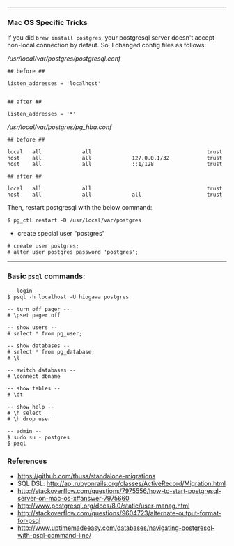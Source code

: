 <!--
{
  "title": "Postgresql Basics",
  "date": "2016-06-06T00:12:25.000Z",
  "category": "",
  "tags": [
    "postgresql"
  ],
  "draft": true
}
-->

---

### Mac OS Specific Tricks

If you did `brew install postgres`, your postgresql server doesn't accept non-local connection by defaut. So, I changed config files as follows:

_/usr/local/var/postgres/postgresql.conf_

```
## before ## 

listen_addresses = 'localhost'


## after ##

listen_addresses = '*'
```

_/usr/local/var/postgres/pg_hba.conf_

```
## before ##

local   all             all                                     trust
host    all             all             127.0.0.1/32            trust
host    all             all             ::1/128                 trust

## after ##

local   all             all                                     trust
host    all             all             all                     trust
```

Then, restart postgresql with the below command:

```
$ pg_ctl restart -D /usr/local/var/postgres
```

- create special user "postgres"

```
# create user postgres;
# alter user postgres password 'postgres';
```

---

### Basic `psql` commands:

```
-- login --
$ psql -h localhost -U hiogawa postgres

-- turn off pager --
# \pset pager off

-- show users --
# select * from pg_user;

-- show databases --
# select * from pg_database;
# \l

-- switch databases --
# \connect dbname

-- show tables --
# \dt

-- show help --
# \h select
# \h drop user
```

```
-- admin --
$ sudo su - postgres
$ psql
```


### References

- https://github.com/thuss/standalone-migrations
- SQL DSL: http://api.rubyonrails.org/classes/ActiveRecord/Migration.html
- http://stackoverflow.com/questions/7975556/how-to-start-postgresql-server-on-mac-os-x#answer-7975660
- http://www.postgresql.org/docs/8.0/static/user-manag.html
- http://stackoverflow.com/questions/9604723/alternate-output-format-for-psql
- http://www.uptimemadeeasy.com/databases/navigating-postgresql-with-psql-command-line/